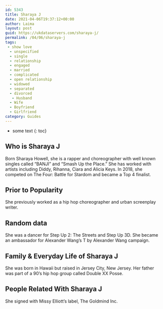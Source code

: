 ```yaml
---
id: 5343
title: Sharaya J
date: 2021-04-06T19:37:12+00:00
author: Laima
layout: post
guid: https://ukdataservers.com/sharaya-j/
permalink: /04/06/sharaya-j
tags:
 - show love
  - unspecified
  - single
  - relationship
  - engaged
  - married
  - complicated
  - open relationship
  - widowed
  - separated
  - divorced
   - Husband
  - Wife
  - Boyfriend
  - Girlfriend
category: Guides
---
```


* some text
{: toc}


## Who is Sharaya J
                  
                  
                  
Born Sharaya Howell, she is a rapper and choreographer with well known singles called &#8220;BANJI&#8221; and &#8220;Smash Up the Place.&#8221; She has worked with artists including Diddy, Rihanna, Ciara and Alicia Keys. In 2018, she competed on The Four: Battle for Stardom and became a Top 4 finalist.
                  
              
            
              
            
                
                
                
## Prior to Popularity
                  
                  
                  
She previously worked as a hip hop choreographer and urban screenplay writer.  
                  
              
            
              
            
                
                
                
## Random data
                  
                  
                  
She was a dancer for Step Up 2: The Streets and Step Up 3D. She became an ambassador for Alexander Wang&#8217;s T by Alexander Wang campaign. 
                  
              
            
              
            
                
                
                
## Family & Everyday Life of Sharaya J
                  
                  
                  
She was born in Hawaii but raised in Jersey City, New Jersey. Her father was part of a 90&#8217;s hip hop group called Double XX Posse. 
                  
              
            
              
            
                
                
                
## People Related With Sharaya J
                  
                  
                  
She signed with Missy Elliott&#8217;s label, The Goldmind Inc. 
                  
              
            
              
            
                
              
            
              
              
            
            
              
            
          
          
          